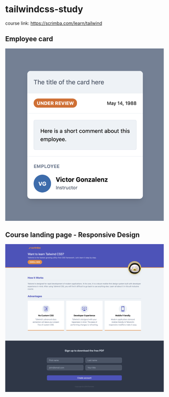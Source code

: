 # tailwindcss-study
course link: https://scrimba.com/learn/tailwind

## Employee card
![screenshot](https://github.com/desict/tailwindcss-study/blob/master/tailwindcss_challenge6_employee-card_result.png?raw=true)

## Course landing page - Responsive Design
![screenshot](https://github.com/desict/tailwindcss-study/blob/master/tailwindcss_study_final-course-project_result.png?raw=true)
